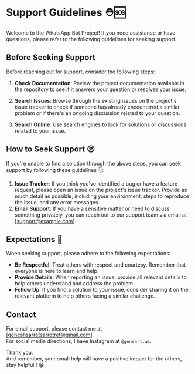 # Support Guidelines ⛑🆘

Welcome to the WhatsApp Bot Project! If you need assistance or have questions, please refer to the following guidelines for seeking support.

## Before Seeking Support

Before reaching out for support, consider the following steps:

1. **Check Documentation**: Review the project documentation available in the repository to see if it answers your question or resolves your issue.

2. **Search Issues**: Browse through the existing issues on the project's issue tracker to check if someone has already encountered a similar problem or if there's an ongoing discussion related to your question.

3. **Search Online**: Use search engines to look for solutions or discussions related to your issue.

## How to Seek Support 😣

If you're unable to find a solution through the above steps, you can seek support by following these guidelines 👇:

1. **Issue Tracker**: If you think you've identified a bug or have a feature request, please open an issue on the project's issue tracker. Provide as much detail as possible, including your environment, steps to reproduce the issue, and any error messages.
2. **Email Support**: If you have a sensitive matter or need to discuss something privately, you can reach out to our support team via email at [support@example.com].

## Expectations 💌

When seeking support, please adhere to the following expectations:

- **Be Respectful**: Treat others with respect and courtesy. Remember that everyone is here to learn and help.
- **Provide Details**: When reporting an issue, provide all relevant details to help others understand and address the problem.
- **Follow Up**: If you find a solution to your issue, consider sharing it on the relevant platform to help others facing a similar challenge.

## Contact

For email support, please contact me at [geneshsarretsarretret@gmail.com].  
For social media directions, I have Instagram at `@gensart.ai`.


Thank you.  
And remember, your small help will have a positive impact for the others, stay helpful ! 😁

